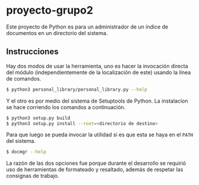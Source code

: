# proyecto-grupo2

Este proyecto de Python es para un administrador de un índice de documentos en un directorio del sistema.

## Instrucciones

Hay dos modos de usar la herramienta, uno es hacer la invocación directa del módulo (independientemente de la localización de este) usando la línea de comandos.

```sh
$ python3 personal_library/personal_library.py --help
```

Y el otro es por medio del sistema de Setuptools de Python. La instalacíon se hace corriendo los comandos a continuación.

```sh
$ python3 setup.py build
$ python3 setup.py install --root=<directorio de destino>
```

Para que luego se pueda invocar la utilidad si es que esta se haya en el `PATH` del sistema.

```sh
$ docmgr --help
```

La razón de las dos opciones fue porque durante el desarrollo se requirió uso de herramientas de formateado y resaltado, además de respetar las consignas de trabajo.
